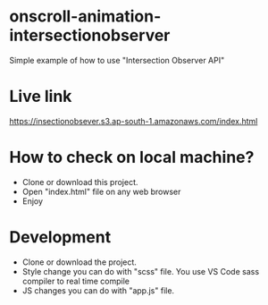 # onscroll-animation-intersectionobserver
 Simple example of how to use "Intersection Observer API"

# Live link
https://insectionobsever.s3.ap-south-1.amazonaws.com/index.html

# How to check on local machine?
 * Clone or download this project.
 * Open "index.html" file on any web browser
 * Enjoy

# Development
 * Clone or download the project.
 * Style change you can do with "scss" file. You use VS Code sass compiler to real time compile
 * JS changes you can do with "app.js" file.
